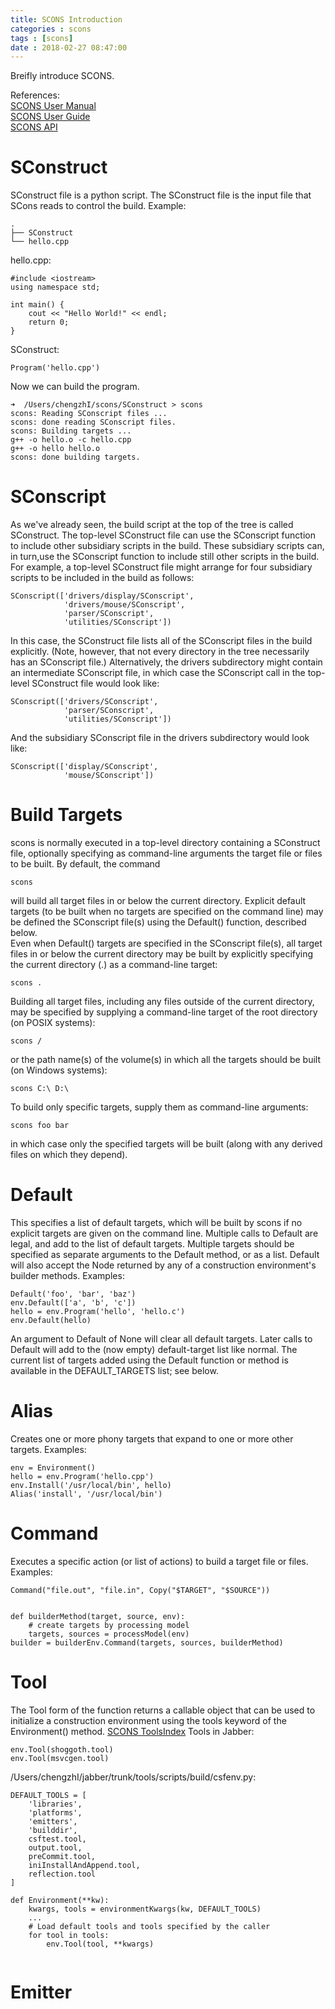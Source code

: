 ```yaml
---
title: SCONS Introduction
categories : scons
tags : [scons]
date : 2018-02-27 08:47:00
---
```


Breifly introduce SCONS.

<!-- more -->
References:  
[SCONS User Manual](http://scons.org/doc/production/HTML/scons-man.html)  
[SCONS User Guide](http://scons.org/doc/production/HTML/scons-user/index.html)  
[SCONS API](http://scons.org/doc/latest/HTML/scons-api/index.html)

# SConstruct
SConstruct file is a python script. The SConstruct file is the input file that SCons reads to control the build.
Example:
```
.
├── SConstruct
└── hello.cpp
```
hello.cpp:
```
#include <iostream>
using namespace std;

int main() {
    cout << "Hello World!" << endl;
    return 0;
}
```
SConstruct:
```
Program('hello.cpp')
```
Now we can build the program.
```
➜  /Users/chengzhI/scons/SConstruct > scons
scons: Reading SConscript files ...
scons: done reading SConscript files.
scons: Building targets ...
g++ -o hello.o -c hello.cpp
g++ -o hello hello.o
scons: done building targets.
```
# SConscript
As we've already seen, the build script at the top of the tree is called SConstruct. The top-level SConstruct file can use the SConscript function to include other subsidiary scripts in the build. These subsidiary scripts can, in turn,use the SConscript function to include still other scripts in the build.
For example, a top-level SConstruct file might arrange for four subsidiary scripts to be included in the build as follows:
```
SConscript(['drivers/display/SConscript',
            'drivers/mouse/SConscript',
            'parser/SConscript',
            'utilities/SConscript'])
```
In this case, the SConstruct file lists all of the SConscript files in the build explicitly. (Note, however, that not every directory in the tree necessarily has an SConscript file.) Alternatively, the drivers subdirectory might contain an intermediate SConscript file, in which case the SConscript call in the top-level SConstruct file would look like:
```
SConscript(['drivers/SConscript',
            'parser/SConscript',
            'utilities/SConscript'])
```
And the subsidiary SConscript file in the drivers subdirectory would look like:
```
SConscript(['display/SConscript',
            'mouse/SConscript'])
```
# Build Targets
scons is normally executed in a top-level directory containing a SConstruct file, optionally specifying as command-line arguments the target file or files to be built.
By default, the command
```
scons
```
will build all target files in or below the current directory. Explicit default targets (to be built when no targets are specified on the command line) may be defined the SConscript file(s) using the Default() function, described below.  
Even when Default() targets are specified in the SConscript file(s), all target files in or below the current directory may be built by explicitly specifying the current directory (.) as a command-line target:
```
scons .
```
Building all target files, including any files outside of the current directory, may be specified by supplying a command-line target of the root directory (on POSIX systems):
```
scons /
```
or the path name(s) of the volume(s) in which all the targets should be built (on Windows systems):
```
scons C:\ D:\
```
To build only specific targets, supply them as command-line arguments:
```
scons foo bar
```
in which case only the specified targets will be built (along with any derived files on which they depend).
# Default
This specifies a list of default targets, which will be built by scons if no explicit targets are given on the command line. Multiple calls to Default are legal, and add to the list of default targets.
Multiple targets should be specified as separate arguments to the Default method, or as a list. Default will also accept the Node returned by any of a construction environment's builder methods.
Examples:
```
Default('foo', 'bar', 'baz')
env.Default(['a', 'b', 'c'])
hello = env.Program('hello', 'hello.c')
env.Default(hello)
```
An argument to Default of None will clear all default targets. Later calls to Default will add to the (now empty) default-target list like normal.
The current list of targets added using the Default function or method is available in the DEFAULT_TARGETS list; see below.
# Alias
Creates one or more phony targets that expand to one or more other targets.
Examples:
```
env = Environment()
hello = env.Program('hello.cpp')
env.Install('/usr/local/bin', hello)
Alias('install', '/usr/local/bin')
```
# Command
Executes a specific action (or list of actions) to build a target file or files.
Examples:
```
Command("file.out", "file.in", Copy("$TARGET", "$SOURCE"))


def builderMethod(target, source, env):
    # create targets by processing model
    targets, sources = processModel(env)
builder = builderEnv.Command(targets, sources, builderMethod)
```
# Tool
The Tool form of the function returns a callable object that can be used to initialize a construction environment using the tools keyword of the Environment() method.
[SCONS ToolsIndex](https://bitbucket.org/scons/scons/wiki/ToolsIndex)
Tools in Jabber:
```
env.Tool(shoggoth.tool)
env.Tool(msvcgen.tool)
```
/Users/chengzhI/jabber/trunk/tools/scripts/build/csfenv.py:
```
DEFAULT_TOOLS = [
    'libraries',
    'platforms',
    'emitters',
    'builddir',
    csftest.tool,
    output.tool,
    preCommit.tool,
    iniInstallAndAppend.tool,
    reflection.tool
]

def Environment(**kw):
    kwargs, tools = environmentKwargs(kw, DEFAULT_TOOLS)
    ...
    # Load default tools and tools specified by the caller
    for tool in tools:
        env.Tool(tool, **kwargs)
    
```
# Emitter